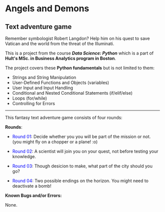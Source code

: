 # Angels and Demons
## Text adventure game

Remember symbologist Robert Langdon? Help him on his quest to save Vatican and the world from the threat of the Illuminati.

This is a project from the course ***Data Science: Python*** which is a part of **Hult's MSc. in Business Analytics program in Boston**.

The project covers these **Python fundamentals** but is not limited to them:

- Strings and String Manipulation
- User-Defined Functions and Objects (variables)
- User Input and Input Handling
- Conditional and Nested Conditional Statements (if/elif/else)
- Loops (for/while)
- Controlling for Errors

---

This fantasy text adventure game consists of four rounds:

<b>Rounds</b>:

- <font color='blue'>Round 01</font>: Decide whether you you will be part of the mission or not. (you might fly on a chopper or a plane! :o)

- <font color='blue'>Round 02</font>: A scientist will join you on your quest, not before testing your knowledge.

- <font color='blue'>Round 03</font>: Though desicion to make, what part of the city should you go?

- <font color='blue'>Round 04</font>: Two possible endings on the horizon. You might need to deactivate a bomb!


<b>Known Bugs and/or Errors:</b>

None.
